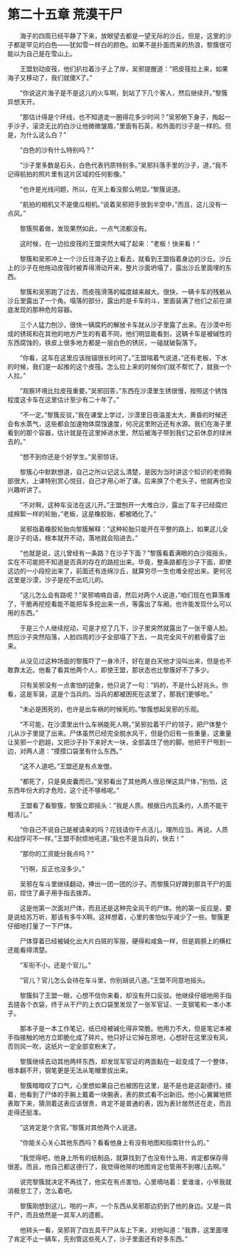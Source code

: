 # 第二十五章 荒漠干尸


　　海子的四周已经平静了下来，放眼望去都是一望无际的沙丘。但是，这里的沙子都是罕见的白色——犹如雪一样白的颜色。如果不是扑面而来的热浪，黎簇很可能以为自己是在雪山上。

　　王盟划动皮筏，他们扒拉着沙子上了岸，吴邪提醒道：”把皮筏拉上来，如果海子又移动了，我们就傻X了。”

　　”你说这片海子是不是这儿的火车啊，到站了下几个客人，然后继续开。”黎簇异想天开。

　　”那估计得是个环线，也不知道走一圈得花多少时间？”吴邪俯下身子，掏起一手沙子，滚烫无比的白沙让他微微皱眉，”里面有石英，和外面的沙子是一样的。但是，为什么这么白？”

　　”白色的沙有什么特别吗？”

　　”沙子里多数是石头，白色代表钙质特别多。”吴邪抖落手里的沙子，道，”我不记得航拍的照片里有这片区域的任何影像。”

　　”也许是光线问题，所以，在天上看没那么明显。”黎簇说道。

　　”航拍的相机又不是傻瓜相机。”说着吴邪把手放到半空中，”而且，这儿没有一点风。”

　　黎簇照着做，发现果然如此，一点气流都没有。

　　这时候，在一边拉皮筏的王盟突然大喊了起来：”老板！快来看！”

　　黎簇和吴邪冲上一个沙丘往海子边上看去，就看到王盟指着身边的沙丘。沙丘上的沙子在他拖动皮筏时被弄得滑动开来，整片沙面坍塌了，露出沙丘里面埋的东西。

　　黎簇和吴邪跑了过去，而皮筏滑落的幅度越来越大。很快，一辆卡车的残骸从沙丘里露出了一个角。塌落的部分，露出的是卡车的斗，里面装满了他们之前在湖底发现的那种危险容器。

　　三个人猛力刨沙，很快一辆腐朽的解放卡车就从沙子里露了出来。在沙漠中形成的锈斑和在其他的地方产生的有着不同，他们明显能看到，这辆卡车是被碱性的东西腐蚀的，铁皮上很多地方都是一层白色的锈灰，一碰就破裂落下。

　　”你看，这车在这里应该抛锚很长时间了。”王盟喘着气说道，”还有老板，下水的时候，我们是一起推的这个皮筏。怎么拉上来的时候你们就不帮忙了，就我一个人拉。”

　　”观察环境比拉皮筏重要。”吴邪回答，”东西在沙漠里生锈很慢，按照这个锈蚀程度这卡车在这里估计至少有二十年了。”

　　”不一定。”黎簇反驳，”我在课堂上学过，沙漠里日夜温差太大，黄昏的时候还会有水蒸气，这些都会加速物体腐蚀速度，何况这里附近还有水源。我们在海子里看到的那个容器，估计就是在这里掉进水里，然后被海子带到我们之前休息的绿洲去的。”

　　”想不到你还是个好学生。”吴邪惊讶。

　　黎簇心中默默想道，自己之所以记这么清楚，是因为当时讲这个知识的老师胸部很大，上课特别赏心悦目，自己才用心听了课。后来换了个老头子，他就再也没兴趣听讲了。

　　”不对啊，这种车没法在这儿开。”王盟刨开一大堆白沙，露出了车子已经腐烂成棉絮一样的轮胎，”老板，这是橡胶胎，都被晒化了。”

　　吴邪指着橡胶轮胎向黎簇解释：”这种轮胎只能开在平整的路上，如果这儿全是沙子的话，根本就开不动，落地就会陷进去。”

　　”也就是说，这儿曾经有一条路？在沙子下面？”黎簇看着满眼的白沙摇摇头，实在不可能把不知道是否真的存在的路挖出来。毕竟，整条路都在沙子下面，即使这边的一小段挖出来了，前面还有连绵沙丘，就算穷尽一生也难全挖出来。更何况这里是沙漠，沙子是挖不出坑儿的。

　　”这儿怎么会有路呢？”吴邪喃喃自语，然后对两个人说道，”咱们现在也算落难了，干脆再挖挖看能不能把车多挖出来一点，等露出了车厢，也许能发现什么可以用的东西。”

　　于是三个人继续挖动，可是才挖了几下，沙子里突然就露出了一张干瘪人脸。然后沙子突然陷落，人脸四周的沙子全部塌了下去，一具完全风干的骸骨露了出来。

　　从没见过这种场面的黎簇吓了一身冷汗，好在是白天他才没叫出来，但是也不敢靠太近。他看了看其他两个人，即使王盟，那状态也比黎簇好不了多少。

　　只有吴邪没有一点害怕的迹象，他只说了一句：”妈的，不是什么好兆头。你看，这是军装，这是个当兵的。当兵的都被困死在这里了，那我们更够呛。”

　　”未必是困死的，也许是出车祸的时候死的。”黎簇想起吴邪的乐观。

　　”不可能，在沙漠里出什么车祸能死人啊。”吴邪拉着干尸的领子，把尸体整个儿从沙子里提了出来。尸体虽然已经完全脱水风干，但是仍旧有一些重量，这重量让吴邪一个趔趄，又把沙子扑下来好大一块，全部盖住了他的脚。他把干尸甩到一边，对两人道：”摸摸口袋里有什么东西。”

　　”这不人道吧。”王盟还是有点发憷。

　　”都死了，只是臭皮囊而已。”吴邪看出了其他两人很忌惮这具尸体，”别怕，这东西年份大的才危险，这个还不够格呢。”

　　王盟看了看黎簇，黎簇立即摇头：”我是人质。根据日内瓦条约，人质不能干粗活儿。”

　　”你自己不说自己是被请来的吗？花钱请你干点活儿，理所应当。再说，人质和战俘可不一样。”王盟不耐烦地吼道，”我也不是当兵的，快去！”

　　”那你的工资能分我点吗？”

　　”行啊，反正也没多少。”

　　吴邪在车斗里继续翻动，捧出一团一团的沙子。而黎簇只好蹲到那具干尸的面前，捏住了鼻子用手指去拨弄。

　　这是他第一次面对尸体，而且还是这种完全风干的尸体。他的第一反应是，要是说给苏万听，那该有多牛X啊。这样想着，心里的害怕似乎减少了一些。黎簇更仔细地打量了一下尸体。

　　尸体穿着已经被碱化出大片白斑的军服，硬得和咸鱼一样，但是肩膀上的横杠还能看得清楚。

　　”军衔不小，还是个官儿。”

　　”官儿？官儿怎么会待在车斗里，你别胡说八道。”王盟不同意地摇头。

　　黎簇斜了王盟一眼，心想不信你来看，却没有开口反驳。他继续仔细地用手指去搓各个衣袋，终于从干尸的上衣口袋里发现了一张军官证、一支钢笔和一本小本子。

　　那本子是一本工作笔记，纸已经被碱化得非常脆。他用力不大，但是笔记本被手指接触的地方立即脆化成了碎片。他只好让它掉在原地，心想好在这里没有风，否则风一吹，这纸片一定全部变粉末了。

　　黎簇继续去动其他两样东西，却发现军官证的两面黏在一起变成了一个整体，根本翻不开，钢笔更是无法从笔帽里拔出来。

　　黎簇暗暗叹了口气，心里想如果自己也被困在这里，是不是也是这副德行。接着，他看到了尸体的手腕上戴着一块腕表，表的款式看不出新旧。他小心翼翼地把表取下来，猜测着这表应该很贵，肯定不是普通的表，因为表针居然还在走，而且走得还挺准。

　　”这肯定是个贪官。”黎簇对其他两个人说道。

　　”你能关心关心其他东西吗？看看他身上有没有地图和指南针什么的。”

　　”我觉得吧，他身上所有的纸制品，就算找到了也没有什么用，肯定都保存得很差。而且，他自己都这德行了，我觉得他带的地图肯定也管用不到哪儿去啊。”

　　说完黎簇就决定不再找了，他实在有点害怕，心里嘀咕着：爱谁谁，小爷我就消极怠工了，怎么着吧。

　　黎簇刚想到这儿，啪的一声，一个东西从吴邪那边扔到了他的身边。又是一具干尸，而且依然是一具军人的遗骸。

　　他转头一看，吴邪背了四五具干尸从车上下来，对他叫道：”我靠，这里面埋了肯定不止一辆车，先别管这些死人了，沙子里面还有好多东西。”


